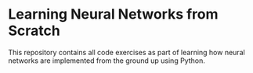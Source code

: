 # Learning Neural Networks from Scratch

This repository contains all code exercises as part of learning how neural networks are implemented from the ground up using Python.
